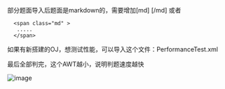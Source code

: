 部分题面导入后题面是markdown的，需要增加[md] [/md] 或者 
```
  <span class="md" >
   .....
  </span>
```

如果有新搭建的OJ，想测试性能，可以导入这个文件：PerformanceTest.xml

最后全部判完，这个AWT越小，说明判题速度越快

![image](https://github.com/zhblue/freeproblemset/assets/3926566/788482f8-cb30-4e2c-9913-f853d103555c)
